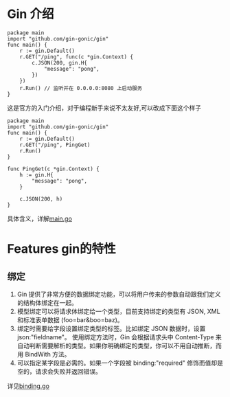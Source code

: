 # Gin 介绍
```
package main
import "github.com/gin-gonic/gin"
func main() {
	r := gin.Default()
	r.GET("/ping", func(c *gin.Context) {
		c.JSON(200, gin.H{
			"message": "pong",
		})
	})
	r.Run() // 监听并在 0.0.0.0:8080 上启动服务
}
```
这是官方的入门介绍，对于编程新手来说不太友好,可以改成下面这个样子  
```
package main
import "github.com/gin-gonic/gin"
func main() {
	r := gin.Default()
	r.GET("/ping", PingGet)
	r.Run()
}

func PingGet(c *gin.Context) {
	h := gin.H{
		"message": "pong",
	}

	c.JSON(200, h)
}
```
具体含义，详解[main.go](main.go)

# Features gin的特性
## 绑定
1. Gin 提供了非常方便的数据绑定功能，可以将用户传来的参数自动跟我们定义的结构体绑定在一起。  
1. 模型绑定可以将请求体绑定给一个类型，目前支持绑定的类型有 JSON, XML 和标准表单数据 (foo=bar&boo=baz)。  
1. 绑定时需要给字段设置绑定类型的标签。比如绑定 JSON 数据时，设置 json:"fieldname"。 使用绑定方法时，Gin 会根据请求头中 Content-Type 来自动判断需要解析的类型。如果你明确绑定的类型，你可以不用自动推断，而用 BindWith 方法。  
1. 可以指定某字段是必需的。如果一个字段被 binding:"required" 修饰而值却是空的，请求会失败并返回错误。  

详见[binding.go](./features/binding.go)